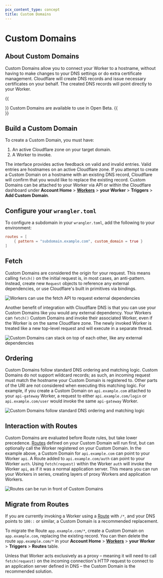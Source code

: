 ```yaml
---
pcx_content_type: concept
title: Custom Domains
---
```


# Custom Domains

## About Custom Domains

Custom Domains allow you to connect your Worker to a hostname, without having to make changes to your DNS settings or do extra certificate management. Cloudflare will create DNS records and issue necessary certificates on your behalf. The created DNS records will point directly to your Worker.

{{<Aside type="note">}}
Custom Domains are available to use in Open Beta.
{{</Aside>}}

## Build a Custom Domain

To create a Custom Domain, you must have:

1. An active Cloudflare zone on your target domain.
2. A Worker to invoke.

The interface provides active feedback on valid and invalid entries. Valid entries are hostnames on an active Cloudflare zone. If you attempt to create a Custom Domain on a hostname with an existing DNS record, Cloudflare will confirm that you would like to replace the existing record. Custom Domains can be attached to your Worker via API or within the Cloudflare dashboard under **Account Home** > [**Workers**](https://dash.cloudflare.com/?zone=workers) > **your Worker** > **Triggers** > **Add Custom Domain**.

## Configure your `wrangler.toml`

To configure a subdomain in your `wrangler.toml`, add the following to your environment:

```toml
routes = [
	{ pattern = "subdomain.example.com", custom_domain = true }
]
```

## Fetch

Custom Domains are considered the origin for your request. This means calling `fetch()` on the initial request is, in most cases, an anti-pattern. Instead, create new `Request` objects to reference any external dependencies, or use Cloudflare's built in primitives via bindings.

![Workers can use the fetch API to request external dependencies](/workers/platform/routing/media/custom-domains-dependencies.png)

Another benefit of integration with Cloudflare DNS is that you can use your Custom Domains like you would any external dependency. Your Workers can `fetch()` Custom Domains and invoke their associated Worker, even if the Worker is on the same Cloudflare zone. The newly invoked Worker is treated like a new top-level request and will execute in a separate thread.

![Custom Domains can stack on top of each other, like any external dependencies](/workers/platform/routing/media/custom-domains-subrequest.png)

## Ordering

Custom Domains follow standard DNS ordering and matching logic. Custom Domains do not support wildcard records; as such, an incoming request must match the hostname your Custom Domain is registered to. Other parts of the URI are not considered when executing this matching logic. For example, if you create a Custom Domain on `api.example.com` attached to your `api-gateway` Worker, a request to either `api.example.com/login` or `api.example.com/user` would invoke the same `api-gateway` Worker.

![Custom Domains follow standard DNS ordering and matching logic](/workers/platform/routing/media/custom-domains-api-gateway.png)

## Interaction with Routes

Custom Domains are evaluated before Route rules, but take lower precedence. [Routes](/workers/platform/routing/routes) defined on your Custom Domain will run first, but can optionally call the Worker registered on your Custom Domain. In the example above, a Custom Domain for `api.example.com` can point to your Worker `api`. A Route added to `api.example.com/auth` can point to your Worker `auth`. Using `fetch(request)` within the Worker `auth` will invoke the Worker `api`, as if it was a normal application server. This means you can run your Workers in series, creating layers of proxy Workers and application Workers.

![Routes can be run in front of Custom Domains](/workers/platform/routing/media/routes-with-custom-domains.png)

## Migrate from Routes

If you are currently invoking a Worker using a [Route](/workers/platform/routing/routes) with `/*`, and your DNS points to `100::` or similar, a Custom Domain is a recommended replacement.

To migrate the Route `app.example.com/*`, create a Custom Domain on `app.example.com`, replacing the existing record. You can then delete the route `app.example.com/*` in your **Account Home** > [**Workers**](https://dash.cloudflare.com/?zone=workers) > **your Worker** > **Triggers** > **Routes** table.

Unless that Worker acts exclusively as a proxy – meaning it will need to call `fetch(request)` on the incoming connection's HTTP request to connect to an application server defined in DNS – the Custom Domain is the recommended solution.
